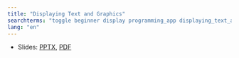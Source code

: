 ```yaml
---
title: "Displaying Text and Graphics"
searchterms: "toggle beginner display programming_app displaying_text_and_graphics ipad tablet text graphics android display_block display_graphics app"
lang: "en"
---
```

 <ul>
 <li class="ng-binding">Slides:
 <a href="translations/en-us/beginner/Display.pptx">PPTX</a>,
 <a href="translations/en-us/beginner/Display.pdf">PDF</a>
 </li>
 </ul>
